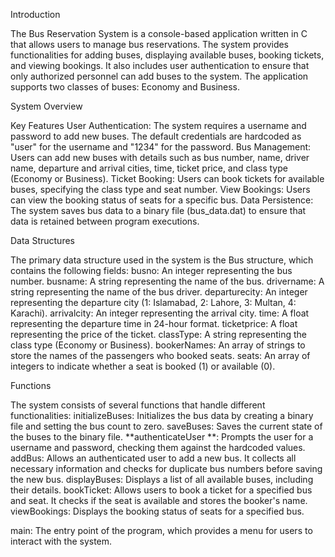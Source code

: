 Introduction 

The Bus Reservation System is a console-based application written in C that allows 
users to manage bus reservations. The system provides functionalities for adding 
buses, displaying available buses, booking tickets, and viewing bookings. It also 
includes user authentication to ensure that only authorized personnel can add 
buses to the system. The application supports two classes of buses: Economy and 
Business. 

System Overview 

Key Features 
User Authentication: The system requires a username and password to add 
new buses. The default credentials are hardcoded as "user" for the username and 
"1234" for the password. 
Bus Management: Users can add new buses with details such as bus number, 
name, driver name, departure and arrival cities, time, ticket price, and class type 
(Economy or Business). 
Ticket Booking: Users can book tickets for available buses, specifying the class 
type and seat number. 
View Bookings: Users can view the booking status of seats for a specific bus. 
Data Persistence: The system saves bus data to a binary file (bus_data.dat) to 
ensure that data is retained between program executions. 

Data Structures 

The primary data structure used in the system is the Bus structure, which contains 
the following fields: 
busno: An integer representing the bus number. 
busname: A string representing the name of the bus. 
drivername: A string representing the name of the bus driver. 
departurecity: An integer representing the departure city (1: Islamabad, 2: 
Lahore, 3: Multan, 4: Karachi). 
arrivalcity: An integer representing the arrival city. 
time: A float representing the departure time in 24-hour format. 
ticketprice: A float representing the price of the ticket. 
classType: A string representing the class type (Economy or Business). 
bookerNames: An array of strings to store the names of the passengers who 
booked seats. 
seats: An array of integers to indicate whether a seat is booked (1) or available 
(0).

Functions 

The system consists of several functions that handle different functionalities: 
initializeBuses: Initializes the bus data by creating a binary file and setting the bus 
count to zero. 
saveBuses: Saves the current state of the buses to the binary file. 
**authenticateUser **: Prompts the user for a username and password, 
checking them against the hardcoded values. 
addBus: Allows an authenticated user to add a new bus. It collects all necessary 
information and checks for duplicate bus numbers before saving the new bus. 
displayBuses: Displays a list of all available buses, including their details. 
bookTicket: Allows users to book a ticket for a specified bus and seat. It checks 
if the seat is available and stores the booker's name. 
viewBookings: Displays the booking status of seats for a specified bus. 

main: The entry point of the program, which provides a menu for users to 
interact with the system. 
